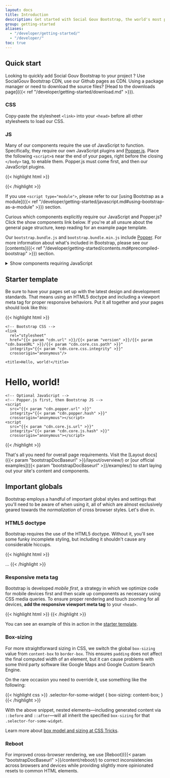 ```yaml
---
layout: docs
title: Introduction
description: Get started with Social Gouv Bootstrap, the world's most popular framework for building responsive, mobile-first sites, with BootstrapCDN and a template starter page.
group: getting-started
aliases:
  - "/developer/getting-started/"
  - "/developer/"
toc: true
---
```


## Quick start

Looking to quickly add Social Gouv Bootstrap to your project ? Use SocialGouv Bootstrap CDN, use our Github pages as CDN. Using a package manager or need to download the source files? [Head to the downloads page]({{< ref "/developer/getting-started/download.md" >}}).

### CSS

Copy-paste the stylesheet `<link>` into your `<head>` before all other stylesheets to load our CSS.


### JS

Many of our components require the use of JavaScript to function. Specifically, they require our own JavaScript plugins and [Popper.js](https://popper.js.org/). Place the following `<script>`s near the end of your pages, right before the closing `</body>` tag, to enable them. Popper.js must come first, and then our JavaScript plugins.

{{< highlight html >}}
<script
  src="{{< param "cdn.popper.url" >}}"
  integrity="{{< param "cdn.popper.hash" >}}"
  crossorigin="anonymous"></script>
<script
  src="{{< param "cdn.core.js.url" >}}"
  integrity="{{< param "cdn.core.js.hash" >}}"
  crossorigin="anonymous"></script>
{{< /highlight >}}

If you use `<script type="module">`, please refer to our [using Bootstrap as a module]({{< ref "/developer/getting-started/javascript.md#using-bootstrap-as-a-module" >}}) section.

Curious which components explicitly require our JavaScript and Popper.js? Click the show components link below. If you're at all unsure about the general page structure, keep reading for an example page template.

Our `bootstrap.bundle.js` and `bootstrap.bundle.min.js` include [Popper](https://popper.js.org/). For more information about what's included in Bootstrap, please see our [contents]({{< ref "/developer/getting-started/contents.md#precompiled-bootstrap" >}}) section.

<details>
  <summary class="text-primary mb-3">Show components requiring JavaScript</summary>
  <ul>
    <li>Alerts for dismissing</li>
    <li>Buttons for toggling states and checkbox/radio functionality</li>
    <li>Carousel for all slide behaviors, controls, and indicators</li>
    <li>Collapse for toggling visibility of content</li>
    <li>Dropdowns for displaying and positioning (also requires <a href="https://popper.js.org/">Popper.js</a>)</li>
    <li>Modals for displaying, positioning, and scroll behavior</li>
    <li>Navbar for extending our Collapse plugin to implement responsive behavior</li>
    <li>Tooltips and popovers for displaying and positioning (also requires <a href="https://popper.js.org/">Popper.js</a>)</li>
    <li>Scrollspy for scroll behavior and navigation updates</li>
  </ul>
</details>

## Starter template

Be sure to have your pages set up with the latest design and development standards. That means using an HTML5 doctype and including a viewport meta tag for proper responsive behaviors. Put it all together and your pages should look like this:

{{< highlight html >}}
<!doctype html>
<html lang="en">
  <head>
    <!-- Required meta tags -->
    <meta charset="utf-8">
    <meta name="viewport" content="width=device-width, initial-scale=1">

    <!-- Bootstrap CSS -->
    <link
      rel="stylesheet"
      href="{{< param "cdn.url" >}}/{{< param "version" >}}/{{< param "cdn.baseURL" >}}/{{< param "cdn.core.css.path" >}}"
      integrity="{{< param "cdn.core.css.integrity" >}}"
      crossorigin="anonymous"/>

    <title>Hello, world!</title>
  </head>
  <body>
    <h1>Hello, world!</h1>

    <!-- Optional JavaScript -->
    <!-- Popper.js first, then Bootstrap JS -->
    <script
      src="{{< param "cdn.popper.url" >}}"
      integrity="{{< param "cdn.popper.hash" >}}"
      crossorigin="anonymous"></script>
    <script
      src="{{< param "cdn.core.js.url" >}}"
      integrity="{{< param "cdn.core.js.hash" >}}"
      crossorigin="anonymous"></script>
  </body>
</html>
{{< /highlight >}}

That's all you need for overall page requirements. Visit the [Layout docs]({{< param "bootstrapDocBaseurl" >}}/layout/overview/) or [our official examples]({{< param "bootstrapDocBaseurl" >}}/examples/) to start laying out your site's content and components.

## Important globals

Bootstrap employs a handful of important global styles and settings that you'll need to be aware of when using it, all of which are almost exclusively geared towards the *normalization* of cross browser styles. Let's dive in.

### HTML5 doctype

Bootstrap requires the use of the HTML5 doctype. Without it, you'll see some funky incomplete styling, but including it shouldn't cause any considerable hiccups.

{{< highlight html >}}
<!doctype html>
<html lang="en">
  ...
</html>
{{< /highlight >}}

### Responsive meta tag

Bootstrap is developed *mobile first*, a strategy in which we optimize code for mobile devices first and then scale up components as necessary using CSS media queries. To ensure proper rendering and touch zooming for all devices, **add the responsive viewport meta tag** to your `<head>`.

{{< highlight html >}}
<meta name="viewport" content="width=device-width, initial-scale=1">
{{< /highlight >}}

You can see an example of this in action in the [starter template](#starter-template).

### Box-sizing

For more straightforward sizing in CSS, we switch the global `box-sizing` value from `content-box` to `border-box`. This ensures `padding` does not affect the final computed width of an element, but it can cause problems with some third party software like Google Maps and Google Custom Search Engine.

On the rare occasion you need to override it, use something like the following:

{{< highlight css >}}
.selector-for-some-widget {
  box-sizing: content-box;
}
{{< /highlight >}}

With the above snippet, nested elements—including generated content via `::before` and `::after`—will all inherit the specified `box-sizing` for that `.selector-for-some-widget`.

Learn more about [box model and sizing at CSS Tricks](https://css-tricks.com/box-sizing/).

### Reboot

For improved cross-browser rendering, we use [Reboot]({{< param "bootstrapDocBaseurl" >}}/content/reboot/) to correct inconsistencies across browsers and devices while providing slightly more opinionated resets to common HTML elements.
 